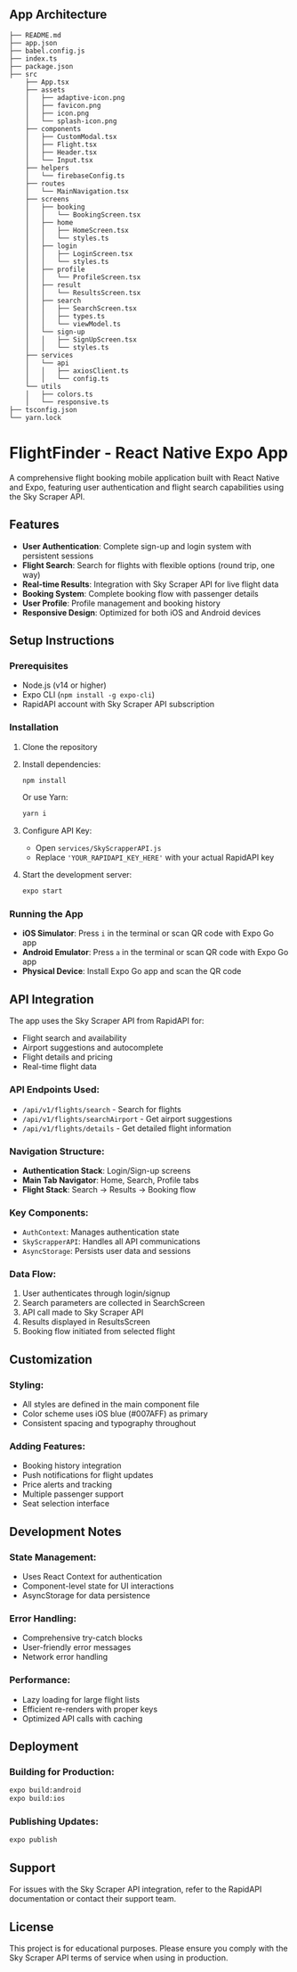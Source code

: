 ## App Architecture

```├── .gitignore
├── README.md
├── app.json
├── babel.config.js
├── index.ts
├── package.json
├── src
    ├── App.tsx
    ├── assets
    │   ├── adaptive-icon.png
    │   ├── favicon.png
    │   ├── icon.png
    │   └── splash-icon.png
    ├── components
    │   ├── CustomModal.tsx
    │   ├── Flight.tsx
    │   ├── Header.tsx
    │   └── Input.tsx
    ├── helpers
    │   └── firebaseConfig.ts
    ├── routes
    │   └── MainNavigation.tsx
    ├── screens
    │   ├── booking
    │   │   └── BookingScreen.tsx
    │   ├── home
    │   │   ├── HomeScreen.tsx
    │   │   └── styles.ts
    │   ├── login
    │   │   ├── LoginScreen.tsx
    │   │   └── styles.ts
    │   ├── profile
    │   │   └── ProfileScreen.tsx
    │   ├── result
    │   │   └── ResultsScreen.tsx
    │   ├── search
    │   │   ├── SearchScreen.tsx
    │   │   ├── types.ts
    │   │   └── viewModel.ts
    │   └── sign-up
    │   │   ├── SignUpScreen.tsx
    │   │   └── styles.ts
    ├── services
    │   └── api
    │   │   ├── axiosClient.ts
    │   │   └── config.ts
    └── utils
    │   ├── colors.ts
    │   └── responsive.ts
├── tsconfig.json
└── yarn.lock
```

# FlightFinder - React Native Expo App

A comprehensive flight booking mobile application built with React Native and Expo, featuring user authentication and flight search capabilities using the Sky Scraper API.

## Features

- **User Authentication**: Complete sign-up and login system with persistent sessions
- **Flight Search**: Search for flights with flexible options (round trip, one way)
- **Real-time Results**: Integration with Sky Scraper API for live flight data
- **Booking System**: Complete booking flow with passenger details
- **User Profile**: Profile management and booking history
- **Responsive Design**: Optimized for both iOS and Android devices

## Setup Instructions

### Prerequisites

- Node.js (v14 or higher)
- Expo CLI (`npm install -g expo-cli`)
- RapidAPI account with Sky Scraper API subscription

### Installation

1. Clone the repository
2. Install dependencies:

   ```bash
   npm install
   ```

   Or use Yarn:

   ```bash
   yarn i
   ```

3. Configure API Key:

   - Open `services/SkyScrapperAPI.js`
   - Replace `'YOUR_RAPIDAPI_KEY_HERE'` with your actual RapidAPI key

4. Start the development server:
   ```bash
   expo start
   ```

### Running the App

- **iOS Simulator**: Press `i` in the terminal or scan QR code with Expo Go app
- **Android Emulator**: Press `a` in the terminal or scan QR code with Expo Go app
- **Physical Device**: Install Expo Go app and scan the QR code

## API Integration

The app uses the Sky Scraper API from RapidAPI for:

- Flight search and availability
- Airport suggestions and autocomplete
- Flight details and pricing
- Real-time flight data

### API Endpoints Used:

- `/api/v1/flights/search` - Search for flights
- `/api/v1/flights/searchAirport` - Get airport suggestions
- `/api/v1/flights/details` - Get detailed flight information

### Navigation Structure:

- **Authentication Stack**: Login/Sign-up screens
- **Main Tab Navigator**: Home, Search, Profile tabs
- **Flight Stack**: Search → Results → Booking flow

### Key Components:

- `AuthContext`: Manages authentication state
- `SkyScrapperAPI`: Handles all API communications
- `AsyncStorage`: Persists user data and sessions

### Data Flow:

1. User authenticates through login/signup
2. Search parameters are collected in SearchScreen
3. API call made to Sky Scraper API
4. Results displayed in ResultsScreen
5. Booking flow initiated from selected flight

## Customization

### Styling:

- All styles are defined in the main component file
- Color scheme uses iOS blue (#007AFF) as primary
- Consistent spacing and typography throughout

### Adding Features:

- Booking history integration
- Push notifications for flight updates
- Price alerts and tracking
- Multiple passenger support
- Seat selection interface

## Development Notes

### State Management:

- Uses React Context for authentication
- Component-level state for UI interactions
- AsyncStorage for data persistence

### Error Handling:

- Comprehensive try-catch blocks
- User-friendly error messages
- Network error handling

### Performance:

- Lazy loading for large flight lists
- Efficient re-renders with proper keys
- Optimized API calls with caching

## Deployment

### Building for Production:

```bash
expo build:android
expo build:ios
```

### Publishing Updates:

```bash
expo publish
```

## Support

For issues with the Sky Scraper API integration, refer to the RapidAPI documentation or contact their support team.

## License

This project is for educational purposes. Please ensure you comply with the Sky Scraper API terms of service when using in production.
